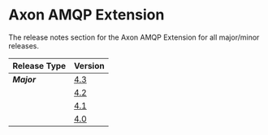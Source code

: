 # Axon AMQP Extension

The release notes section for the Axon AMQP Extension for all major/minor releases.

| Release Type | Version |
| :--- | :--- |
| _**Major**_ | [4.3](rn-amqp-major-releases.md#release-43) |
|  | [4.2](rn-amqp-major-releases.md#release-42) |
|  | [4.1](rn-amqp-major-releases.md#release-41) |
|  | [4.0](rn-amqp-major-releases.md#release-40) |
